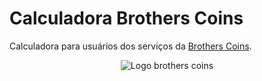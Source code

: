 # Calculadora Brothers Coins
Calculadora para usuários dos serviços da [Brothers Coins](https://brotherscoins.com/).

<div align="center">
    <img src="https://user-images.githubusercontent.com/49538805/108790676-141fc700-755c-11eb-9d4d-7808771abcb1.png" alt="Logo brothers coins">
</div>
